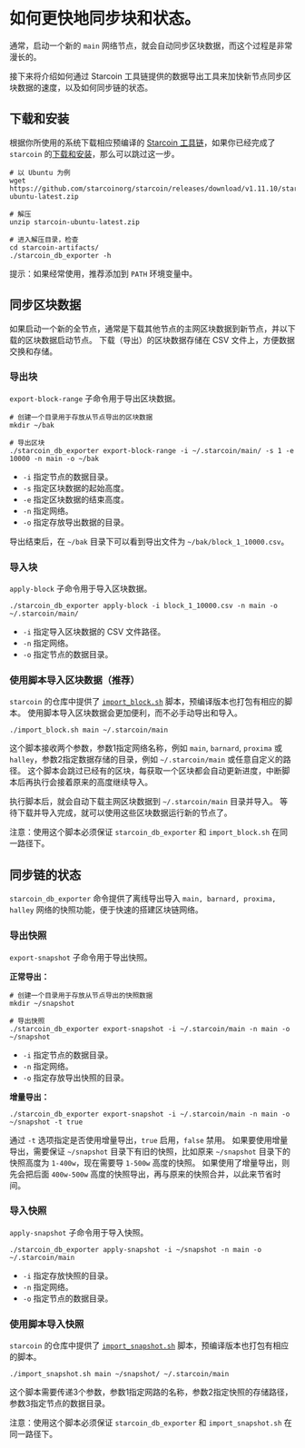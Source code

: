 # 如何更快地同步块和状态。

通常，启动一个新的 `main` 网络节点，就会自动同步区块数据，而这个过程是非常漫长的。

接下来将介绍如何通过 Starcoin 工具链提供的数据导出工具来加快新节点同步区块数据的速度，以及如何同步链的状态。

## 下载和安装

根据你所使用的系统下载相应预编译的 [Starcoin 工具链](https://github.com/starcoinorg/starcoin/releases)，如果你已经完成了 `starcoin` 的[下载和安装](https://starcoinorg.github.io/starcoin-cookbook/docs/getting-started/install/)，那么可以跳过这一步。

```shell
# 以 Ubuntu 为例
wget https://github.com/starcoinorg/starcoin/releases/download/v1.11.10/starcoin-ubuntu-latest.zip

# 解压
unzip starcoin-ubuntu-latest.zip

# 进入解压目录，检查
cd starcoin-artifacts/
./starcoin_db_exporter -h
```

提示：如果经常使用，推荐添加到 `PATH` 环境变量中。

## 同步区块数据

如果启动一个新的全节点，通常是下载其他节点的主网区块数据到新节点，并以下载的区块数据启动节点。
下载（导出）的区块数据存储在 CSV 文件上，方便数据交换和存储。

### 导出块

`export-block-range` 子命令用于导出区块数据。

```shell
# 创建一个目录用于存放从节点导出的区块数据
mkdir ~/bak

# 导出区块
./starcoin_db_exporter export-block-range -i ~/.starcoin/main/ -s 1 -e 10000 -n main -o ~/bak
```

- `-i` 指定节点的数据目录。
- `-s` 指定区块数据的起始高度。
- `-e` 指定区块数据的结束高度。
- `-n` 指定网络。
- `-o` 指定存放导出数据的目录。

导出结束后，在 `~/bak` 目录下可以看到导出文件为 `~/bak/block_1_10000.csv`。


### 导入块

`apply-block` 子命令用于导入区块数据。

```shell
./starcoin_db_exporter apply-block -i block_1_10000.csv -n main -o ~/.starcoin/main/
```

- `-i` 指定导入区块数据的 CSV 文件路径。
- `-n` 指定网络。
- `-o` 指定节点的数据目录。

### 使用脚本导入区块数据（推荐）

`starcoin` 的仓库中提供了 [`import_block.sh`](https://github.com/starcoinorg/starcoin/blob/master/scripts/import_block.sh) 脚本，预编译版本也打包有相应的脚本。
使用脚本导入区块数据会更加便利，而不必手动导出和导入。

```shell
./import_block.sh main ~/.starcoin/main
```

这个脚本接收两个参数，参数1指定网络名称，例如 `main`, `barnard`, `proxima` 或 `halley`，参数2指定数据存储的目录，例如 `~/.starcoin/main` 或任意自定义的路径。
这个脚本会跳过已经有的区块，每获取一个区块都会自动更新进度，中断脚本后再执行会接着原来的高度继续导入。

执行脚本后，就会自动下载主网区块数据到 `~/.starcoin/main` 目录并导入。
等待下载并导入完成，就可以使用这些区块数据运行新的节点了。

注意：使用这个脚本必须保证 `starcoin_db_exporter` 和 `import_block.sh` 在同一路径下。

## 同步链的状态

`starcoin_db_exporter` 命令提供了离线导出导入 `main, barnard, proxima, halley` 网络的快照功能，便于快速的搭建区块链网络。

### 导出快照

`export-snapshot` 子命令用于导出快照。

**正常导出：**

```shell
# 创建一个目录用于存放从节点导出的快照数据
mkdir ~/snapshot

# 导出快照
./starcoin_db_exporter export-snapshot -i ~/.starcoin/main -n main -o ~/snapshot
```

- `-i` 指定节点的数据目录。
- `-n` 指定网络。
- `-o` 指定存放导出快照的目录。

**增量导出：**

```shell
./starcoin_db_exporter export-snapshot -i ~/.starcoin/main -n main -o ~/snapshot -t true
```

通过 `-t` 选项指定是否使用增量导出，`true` 启用，`false` 禁用。
如果要使用增量导出，需要保证 `~/snapshot` 目录下有旧的快照，比如原来 `~/snapshot` 目录下的快照高度为 `1-400w`，现在需要导 `1-500w` 高度的快照。
如果使用了增量导出，则先会把后面 `400w-500w` 高度的快照导出，再与原来的快照合并，以此来节省时间。

### 导入快照

`apply-snapshot` 子命令用于导入快照。

```shell
./starcoin_db_exporter apply-snapshot -i ~/snapshot -n main -o ~/.starcoin/main
```

- `-i` 指定存放快照的目录。
- `-n` 指定网络。
- `-o` 指定节点的数据目录。

### 使用脚本导入快照

`starcoin` 的仓库中提供了 [`import_snapshot.sh`](https://github.com/starcoinorg/starcoin/blob/master/scripts/import_snapshot.sh) 脚本，预编译版本也打包有相应的脚本。

```shell
./import_snapshot.sh main ~/snapshot/ ~/.starcoin/main
```

这个脚本需要传递3个参数，参数1指定网路的名称，参数2指定快照的存储路径，参数3指定节点的数据目录。

注意：使用这个脚本必须保证 `starcoin_db_exporter` 和 `import_snapshot.sh` 在同一路径下。
